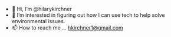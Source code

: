 - 👋 Hi, I’m @hilarykirchner
- 👀 I’m interested in figuring out how I can use tech to help solve environmental issues.
- 📫 How to reach me ... hkirchner1@gmail.com


